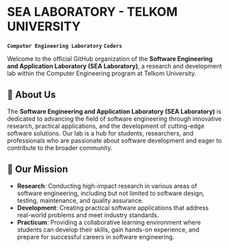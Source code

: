 # SEA LABORATORY - TELKOM UNIVERSITY

**`Computer Engineering Laboratory`** **`Coders`**

Welcome to the official GitHub organization of the **Software Engineering and Application Laboratory (SEA Laboratory)**, a research and development lab within the Computer Engineering program at Telkom University.

## 📝 About Us

The **Software Engineering and Application Laboratory (SEA Laboratory)** is dedicated to advancing the field of software engineering through innovative research, practical applications, and the development of cutting-edge software solutions. Our lab is a hub for students, researchers, and professionals who are passionate about software development and eager to contribute to the broader community.

## 🎯 Our Mission

- **Research**: Conducting high-impact research in various areas of software engineering, including but not limited to software design, testing, maintenance, and quality assurance.
- **Development**: Creating practical software applications that address real-world problems and meet industry standards.
- **Practicum**: Providing a collaborative learning environment where students can develop their skills, gain hands-on experience, and prepare for successful careers in software engineering.



